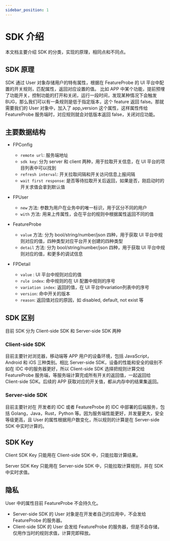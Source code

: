 ```yaml
---
sidebar_position: 1
---
```


# SDK 介绍

本文档主要介绍 SDK 的分类，实现的原理，相同点和不同点。

## SDK 原理

SDK 通过 User 对象存储用户的特有属性，根据在 FeatureProbe 的 UI 平台中配置的开关规则，匹配属性，返回对应设置的值。
比如 APP 中某个功能，提前预埋了功能开关，控制功能的打开和关闭，运行一段时间，发现某种情况下会触发 BUG，那么我们可以有一条规则是低于指定版本，这个 feature 返回 false。那就需要我们的 User 对象中，加入了 app_version 这个属性，这样属性传给 FeatureProbe 服务端时，对应规则就会对低版本返回 false，关闭对应功能。

## 主要数据结构

- FPConfig
  - `remote url`: 服务端地址
  - `sdk key`: 分为 server 和 client 两种，用于拉取开关信息，在 UI 平台的项目列表中可以找到
  - `refresh interval`: 开关拉取间隔和开关访问信息上报间隔
  - `wait first response`: 是否等待拉取开关后返回，如果是否，刚启动时的开关求值会拿到默认值 

- FPUser
  - `new` 方法: 参数为用户在业务中的唯一标识，用于区分不同的用户
  - `with` 方法: 用来上传属性，会在平台的规则中根据属性返回不同的值

- FeatureProbe
  - `value` 方法: 分为 bool/string/number/json 四种，用于获取 UI 平台中规则对应的值，四种类型对应平台开关创建的四种类型
  - `detail` 方法: 分为 bool/string/number/json 四种，用于获取 UI 平台中规则对应的值，和更多的调试信息

- FPDetail
  - `value` : UI 平台中规则对应的值
  - `rule index`: 命中规则的在 UI 配置中规则的序号
  - `variation index`: 返回的值，在 UI 平台中variation列表中的序号
  - `version`: 命中开关的版本
  - `reason`: 返回值对应的原因，如 disabled, default, not exist 等


## SDK 区别

目前 SDK 分为 Client-side SDK 和 Server-side SDK 两种

### Client-side SDK

目前主要针对浏览器，移动端等 APP 用户的设备环境，包括 JavaScript，Android 和 iOS 三种类别。相比 Server-side SDK，设备的性能和安全的级别不如在 IDC 中的服务器更好，所以 Client-side SDK 选择把规则计算交给 FeatureProbe 服务端，等服务端计算完成所有开关的返回值，一起返回给 Client-side SDK。后续的 APP 获取对应的开关值，都从内存中的结果集返回。

### Server-side SDK

目前主要针对在 开发者的 IDC 或者 FeatureProbe 的 IDC 中部署的后端服务，包括 Golang，Java，Rust，Python 等。因为服务端性能更好，并发量更大，安全等级更高，且 User 的属性根据用户数变化，所以规则的计算是在 Server-side SDK 中实时计算的。

## SDK Key

Client SDK Key 只能用在 Client-side SDK 中，只能拉取计算结果。

Server SDK Key 只能用在 Server-side SDK 中，只能拉取计算规则，并在 SDK 中实时求值。

## 隐私

User 中的属性目前 FeatureProbe 不会持久化。

* Server-side SDK 的 User 对象是在开发者自己的应用中，不会发给 FeatureProbe 的服务器。
* Client-side SDK 的 User 会发给 FeatureProbe 的服务器，但是不会存储，仅用作当时的规则求值，计算完即释放。
